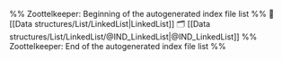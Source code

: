 %% Zoottelkeeper: Beginning of the autogenerated index file list  %%
📄 [[Data structures/List/LinkedList|LinkedList]]
🗂️ [[Data structures/List/LinkedList/@IND_LinkedList|@IND_LinkedList]]
%% Zoottelkeeper: End of the autogenerated index file list  %%
